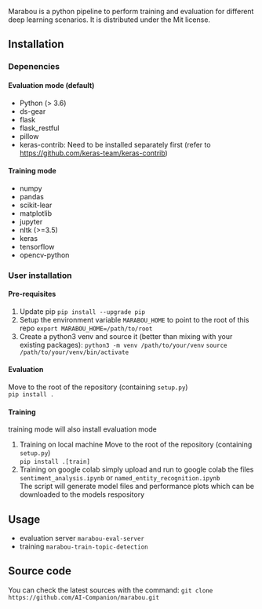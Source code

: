 Marabou is a python pipeline to perform training and evaluation for different deep learning scenarios. It is distributed under the Mit license.
## Installation
### Depenencies
#### Evaluation mode (default)
- Python (> 3.6)
- ds-gear
- flask
- flask_restful
- pillow
- keras-contrib: Need to be installed separately first (refer to https://github.com/keras-team/keras-contrib)
#### Training mode
- numpy
- pandas
- scikit-lear
- matplotlib
- jupyter
- nltk (>=3.5)
- keras
- tensorflow
- opencv-python

### User installation
#### Pre-requisites
1. Update pip `pip install --upgrade pip`
2. Setup the environment variable `MARABOU_HOME` to point to the root of this repo `export MARABOU_HOME=/path/to/root`
3. Create a python3 venv and source it (better than mixing with your existing packages):
`python3 -m venv /path/to/your/venv`
`source /path/to/your/venv/bin/activate`
#### Evaluation
Move to the root of the repository (containing `setup.py`)  
`pip install .`
#### Training
training mode will also install evaluation mode  
1. Training on local machine
Move to the root of the repository (containing `setup.py`)  
`pip install .[train]`
2. Training on google colab
simply upload and run to google colab the files `sentiment_analysis.ipynb` or `named_entity_recognition.ipynb`  
The script will generate model files and performance plots which can be downloaded to the models respository  

## Usage
- evaluation server `marabou-eval-server`
- training `marabou-train-topic-detection`

## Source code
You can check the latest sources with the command:
`git clone https://github.com/AI-Companion/marabou.git`
